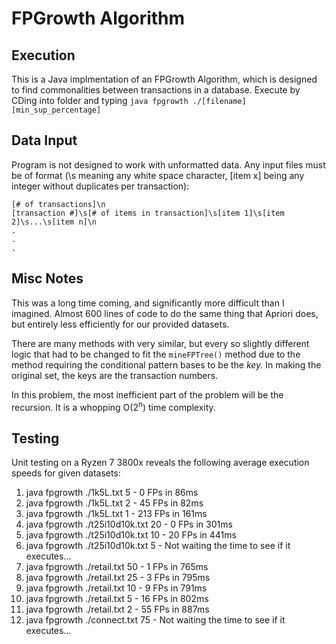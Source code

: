 # FPGrowth Algorithm

## Execution
This is a Java implmentation of an FPGrowth Algorithm, which is designed to find commonalities between transactions in a database.
Execute by CDing into folder and typing `java fpgrowth ./[filename] [min_sup_percentage]`

## Data Input
Program is not designed to work with unformatted data. Any input files must be of format (\s meaning any white space character, [item x] being any integer without duplicates per transaction):
```
[# of transactions]\n
[transaction #]\s[# of items in transaction]\s[item 1]\s[item 2]\s...\s[item n]\n
.
.
.
```

## Misc Notes
This was a long time coming, and significantly more difficult than I imagined. Almost 600 lines of code to do the same thing that Apriori does, but entirely less efficiently for our provided datasets.

There are many methods with very similar, but every so slightly different logic that had to be changed to fit the `mineFPTree()` method due to the method requiring the conditional pattern bases to be the *key.* In making the original set, the keys are the transaction numbers.

In this problem, the most inefficient part of the problem will be the recursion. It is a whopping O(2<sup>n</sup>) time complexity.

## Testing
Unit testing on a Ryzen 7 3800x reveals the following average execution speeds for given datasets:

1. java fpgrowth ./1k5L.txt 5 - 0 FPs in 86ms
2. java fpgrowth ./1k5L.txt 2 - 45 FPs in 82ms
3. java fpgrowth ./1k5L.txt 1 - 213 FPs in 161ms
4. java fpgrowth ./t25i10d10k.txt 20 - 0 FPs in 301ms
5. java fpgrowth ./t25i10d10k.txt 10 - 20 FPs in 441ms
6. java fpgrowth ./t25i10d10k.txt 5 - Not waiting the time to see if it executes...
7. java fpgrowth ./retail.txt 50 - 1 FPs in 765ms
8. java fpgrowth ./retail.txt 25 - 3 FPs in 795ms
9. java fpgrowth ./retail.txt 10 - 9 FPs in 791ms
10. java fpgrowth ./retail.txt 5 - 16 FPs in 802ms
11. java fpgrowth ./retail.txt 2 - 55 FPs in 887ms
12. java fpgrowth ./connect.txt 75 - Not waiting the time to see if it executes...